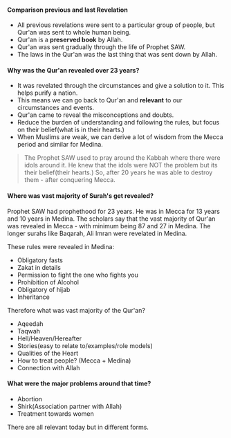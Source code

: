 #### Comparison previous and last Revelation
- All previous revelations were sent to a particular group of people, but Qur'an was sent to whole human being.
- Qur'an is a **preserved book** by Allah.
- Qur'an was sent gradually through the life of Prophet SAW.
- The laws in the Qur'an was the last thing that was sent down by Allah.
#### Why was the Qur'an revealed over 23 years?
- It was revelated through the circumstances and give a solution to it. This helps purify a nation.
- This means we can go back to Qur'an and **relevant** to our circumstances and events.
- Qur'an came to reveal the misconceptions and doubts.
- Reduce the burden of understanding and following the rules, but focus on their belief(what is in their hearts.)
- When Muslims are weak, we can derive a lot of wisdom from the Mecca period and similar for Medina.

> The Prophet SAW used to pray around the Kabbah where there were idols around it. He knew that the idols were NOT the problem but its their belief(their hearts.) So, after 20 years he was able to destroy them - after conquering Mecca.
#### Where was vast majority of Surah's get revealed?
Prophet SAW had prophethood for 23 years. He was in Mecca for 13 years and 10 years in Medina. The scholars say that the vast majority of Qur'an was revealed in Mecca - with minimum being 87 and 27 in Medina. The longer surahs like Baqarah, Ali Imran were revelated in Medina. 

These rules were revealed in Medina:
- Obligatory fasts 
- Zakat in details
- Permission to fight the one who fights you
- Prohibition of Alcohol
- Obligatory of hijab
- Inheritance

Therefore what was vast majority of the Qur'an?
- Aqeedah
- Taqwah
- Hell/Heaven/Hereafter
- Stories(easy to relate to/examples/role models) 
- Qualities of the Heart
- How to treat people? (Mecca + Medina)
- Connection with Allah

#### What were the major problems around that time?
- Abortion
- Shirk(Association partner with Allah)
- Treatment towards women

There are all relevant today but in different forms.


